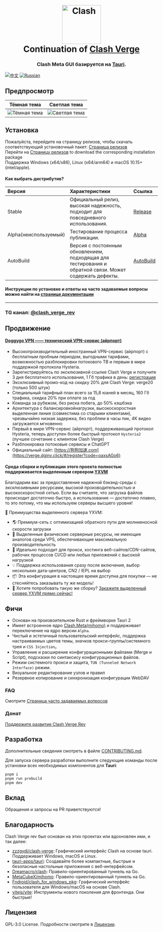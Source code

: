 <h1 align="center">
  <img src="./src-tauri/icons/icon.png" alt="Clash" width="128" />
  <br>
  Continuation of <a href="https://github.com/zzzgydi/clash-verge">Clash Verge</a>
  <br>
</h1>

<h3 align="center">
Clash Meta GUI базируется на <a href="https://github.com/tauri-apps/tauri">Tauri</a>.
</h3>

[![中文](https://img.shields.io/badge/lang-中文-red.svg)](README.md)
[![Russian](https://img.shields.io/badge/lang-Rus-blue.svg)](README_ru.md)
## Предпросмотр

| Тёмная тема                             | Светлая тема                             |
| -------------------------------- | --------------------------------- |
| ![Тёмная тема](./docs/preview_dark.png) | ![Светлая тема](./docs/preview_light.png) |

## Установка

Пожалуйста, перейдите на страницу релизов, чтобы скачать соответствующий установочный пакет: [Страница релизов](https://github.com/clash-verge-rev/clash-verge-rev/releases)<br>
Перейти на [Страницу релизов](https://github.com/clash-verge-rev/clash-verge-rev/releases) to download the corresponding installation package<br>
Поддержка Windows (x64/x86), Linux (x64/arm64) и macOS 10.15+ (intel/apple).

#### Как выбрать дистрибутив?

| Версия        | Характеристики                                     | Ссылка                                                                                   |
| :---------- | :--------------------------------------- | :------------------------------------------------------------------------------------- |
| Stable      | Официальный релиз, высокая надежность, подходит для повседневного использования.         | [Release](https://github.com/clash-verge-rev/clash-verge-rev/releases)                 |
| Alpha(неиспользуемый) | Тестирование процесса публикации.                           | [Alpha](https://github.com/clash-verge-rev/clash-verge-rev/releases/tag/alpha)         |
| AutoBuild   | Версия с постоянным обновлением, подходящая для тестирования и обратной связи. Может содержать дефекты. | [AutoBuild](https://github.com/clash-verge-rev/clash-verge-rev/releases/tag/autobuild) |

#### Инструкции по установке и ответы на часто задаваемые вопросы можно найти на [странице документации](https://clash-verge-rev.github.io/)

---

### TG канал: [@clash_verge_rev](https://t.me/clash_verge_re)

## Продвижение

#### [Doggygo VPN —— технический VPN-сервис (айрпорт)](https://verge.dginv.click/#/register?code=oaxsAGo6)

- Высокопроизводительный иностранный VPN-сервис (айрпорт) с бесплатным пробным периодом, выгодными тарифами, возможностью разблокировки потокового ТВ и первым в мире поддержкой протокола Hysteria.
- Зарегистрируйтесь по эксклюзивной ссылке Clash Verge и получите 3 дня бесплатного использования, 1 Гб трафика в день: [регистрация](https://verge.dginv.click/#/register?code=oaxsAGo6)
- Эксклюзивный промо-код на скидку 20% для Clash Verge: verge20 (только 500 штук)
- Специальный тарифный план всего за 15,8 юаней в месяц, 160 Гб трафика, скидка 20% при оплате за год
- Команда за рубежом, без риска побега, до 50% кэшбэка
- Архитектура с балансировкойнагрузки, высокоскоростная выделенная линия (совместима со старыми клиентами), чрезвычайно низкая задержка, без проблем в часы пик, 4K видео загружается мгновенно
- Первый в мире VPN-сервис (айрпорт), поддерживающий протокол Hysteria, теперь доступен более быстрый протокол `Hysteria2` (лучшее сочетание с клиентом Clash Verge)
- Разблокировка потоковые сервисы и ChatGPT
- Официальный сайт: [https://狗狗加速.com](https://verge.dginv.click/#/register?code=oaxsAGo6)

#### Среда сборки и публикации этого проекта полностью поддерживается выделенным сервером [YXVM](https://yxvm.com/aff.php?aff=827)

Благодарим вас за предоставление надежной бэкэнд-среды с эксклюзивными ресурсами, высокой производительностью и высокоскоростной сетью. Если вы считаете, что загрузка файлов происходит достаточно быстро, а использование — достаточно плавно, то это потому, что мы используем серверы высшего уровня!

🧩 Преимущества выделенного сервера YXVM:

- 🌎 Премиум-сеть с оптимизацией обратного пути для молниеносной скорости загрузки
- 🔧 Выделенные физические серверные ресурсы, не имеющие аналогов среди VPS, обеспечивающие максимальную производительность
- 🧠 Идеально подходит для прокси, хостинга веб-сайтов/CDN-сайтов, рабочих процессов CI/CD или любых приложений с высокой нагрузкой
- 💡 Поддержка использования сразу после включения, выбор нескольких дата-центров, CN2 / IEPL на выбор
- 📦 Эта конфигурация в настоящее время доступна для покупки — не стесняйтесь заказывать ту же модель!
- 🎯 Хотите попробовать такую же сборку? [Закажите выделенный сервер YXVM прямо сейчас!](https://yxvm.com/aff.php?aff=827)

## Фичи

- Основан на произвоительном Rust и фреймворке Tauri 2
- Имеет встроенное ядро [Clash.Meta(mihomo)](https://github.com/MetaCubeX/mihomo) и поддерживает переключение на ядро версии `Alpha`.
- Чистый и эстетичный пользовательский интерфейс, поддержка настраиваемых цветов темы, значков прокси-группы/системного трея и `CSS Injection`。
- Управление и расширение конфигурационными файлами (Merge и Script), подсказки по синтаксису конфигурационных файлов.
- Режим системного прокси и защита, `TUN (Tunneled Network Interface)` режим.
- Визуальное редактирование узлов и правил
- Резервное копирование и синхронизация конфигурации WebDAV

### FAQ

Смотрите [Страница часто задаваемых вопросов](https://clash-verge-rev.github.io/faq/windows.html)

### Донат

[Поддержите развитие Clash Verge Rev](https://github.com/sponsors/clash-verge-rev)

## Разработка

Дополнительные сведения смотреть в файле [CONTRIBUTING.md](./CONTRIBUTING.md).

Для запуска сервера разработки выполните следующие команды после установки всех необходимых компонентов для **Tauri**:

```shell
pnpm i
pnpm run prebuild
pnpm dev
```

## Вклад

Обращения и запросы на PR приветствуются!

## Благодарность

Clash Verge rev был основан на этих проектах или вдохновлен ими, и так далее:

- [zzzgydi/clash-verge](https://github.com/zzzgydi/clash-verge): Графический интерфейс Clash на основе tauri. Поддерживает Windows, macOS и Linux.
- [tauri-apps/tauri](https://github.com/tauri-apps/tauri): Создавайте более компактные, быстрые и безопасные настольные приложения с веб-интерфейсом.
- [Dreamacro/clash](https://github.com/Dreamacro/clash): Правило-ориентированный туннель на Go.
- [MetaCubeX/mihomo](https://github.com/MetaCubeX/mihomo): Правило-ориентированный туннель на Go.
- [Fndroid/clash_for_windows_pkg](https://github.com/Fndroid/clash_for_windows_pkg): Графический интерфейс пользователя для Windows/macOS на основе Clash.
- [vitejs/vite](https://github.com/vitejs/vite):  Инструменты нового поколения для фронтенда. Они быстрые!

## Лицензия

GPL-3.0 License. Подробности смотрите в [Лицензии](./LICENSE).
